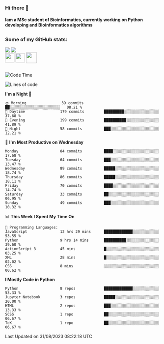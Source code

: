 ### Hi there 👋
#### Iam a MSc student of Bioinformatics, currently working on Python developing and Bioinformatics algorithms

##
### Some of my GitHub stats:

<div>
  <a href="https://github.com/AdrianoSilva19/AdrianoSilva19">
    <img heigth="180" align="left" src="https://github-readme-stats.vercel.app/api?username=AdrianoSilva19&count_private=true&include_all_comits=true&show_icons=true&theme=dracula" />
    <img heigth="180" align="center" src="https://github-readme-stats.vercel.app/api/top-langs/?username=AdrianoSilva19&langs_count=3&theme=dracula" />
  </a>
</div>

<div style="display:inline_block">
  <img align="center" heigth="30" width="30" src="https://cdn.jsdelivr.net/gh/devicons/devicon/icons/python/python-plain.svg" />
  <img align="center" heigth="30" width="30" src="https://cdn.jsdelivr.net/gh/devicons/devicon/icons/r/r-original.svg" />
  <img align="center" heigth="35" width="35" src="https://cdn.jsdelivr.net/gh/devicons/devicon/icons/neo4j/neo4j-original.svg" />
</div>

##

<!--START_SECTION:waka-->
![Code Time](http://img.shields.io/badge/Code%20Time-423%20hrs%2055%20mins-blue)

![Lines of code](https://img.shields.io/badge/From%20Hello%20World%20I%27ve%20Written-1.5%20million%20lines%20of%20code-blue)

**I'm a Night 🦉** 

```text
🌞 Morning                39 commits          ██░░░░░░░░░░░░░░░░░░░░░░░   08.21 % 
🌆 Daytime                179 commits         █████████░░░░░░░░░░░░░░░░   37.68 % 
🌃 Evening                199 commits         ██████████░░░░░░░░░░░░░░░   41.89 % 
🌙 Night                  58 commits          ███░░░░░░░░░░░░░░░░░░░░░░   12.21 % 
```
📅 **I'm Most Productive on Wednesday** 

```text
Monday                   84 commits          ████░░░░░░░░░░░░░░░░░░░░░   17.68 % 
Tuesday                  64 commits          ███░░░░░░░░░░░░░░░░░░░░░░   13.47 % 
Wednesday                89 commits          █████░░░░░░░░░░░░░░░░░░░░   18.74 % 
Thursday                 86 commits          █████░░░░░░░░░░░░░░░░░░░░   18.11 % 
Friday                   70 commits          ████░░░░░░░░░░░░░░░░░░░░░   14.74 % 
Saturday                 33 commits          ██░░░░░░░░░░░░░░░░░░░░░░░   06.95 % 
Sunday                   49 commits          ███░░░░░░░░░░░░░░░░░░░░░░   10.32 % 
```


📊 **This Week I Spent My Time On** 

```text
💬 Programming Languages: 
JavaScript               12 hrs 29 mins      █████████████░░░░░░░░░░░░   53.55 % 
Python                   9 hrs 14 mins       ██████████░░░░░░░░░░░░░░░   39.60 % 
ActionScript 3           45 mins             █░░░░░░░░░░░░░░░░░░░░░░░░   03.25 % 
XML                      28 mins             █░░░░░░░░░░░░░░░░░░░░░░░░   02.02 % 
CSS                      8 mins              ░░░░░░░░░░░░░░░░░░░░░░░░░   00.62 % 
```

**I Mostly Code in Python** 

```text
Python                   8 repos             █████████████░░░░░░░░░░░░   53.33 % 
Jupyter Notebook         3 repos             █████░░░░░░░░░░░░░░░░░░░░   20.00 % 
HTML                     2 repos             ███░░░░░░░░░░░░░░░░░░░░░░   13.33 % 
SCSS                     1 repo              ██░░░░░░░░░░░░░░░░░░░░░░░   06.67 % 
TeX                      1 repo              ██░░░░░░░░░░░░░░░░░░░░░░░   06.67 % 
```




 Last Updated on 31/08/2023 08:22:18 UTC
<!--END_SECTION:waka-->






<!--

Here are some ideas to get you started:

- 🔭 I’m currently working on ...
- 🌱 I’m currently learning ...
- 👯 I’m looking to collaborate on ...
- 🤔 I’m looking for help with ...
- 💬 Ask me about ...
- 📫 How to reach me: ...
- 😄 Pronouns: ...
- ⚡ Fun fact: ...
-->
